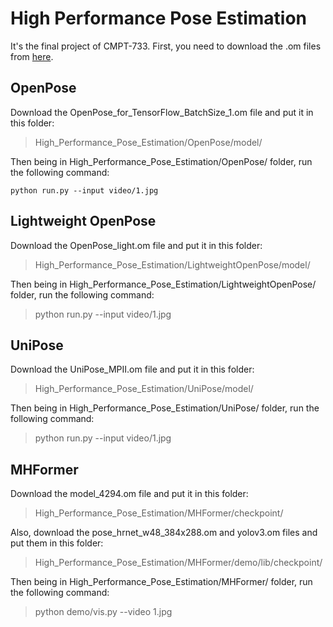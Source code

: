 # High Performance Pose Estimation

It's the final project of CMPT-733.
First, you need to download the .om files from [here](https://drive.google.com/drive/folders/1LpXBeGYvEUo0QCnBCH6-RUOvFELhx8c7?usp=sharing).

## OpenPose
Download the OpenPose_for_TensorFlow_BatchSize_1.om file and put it in this folder:
>High_Performance_Pose_Estimation/OpenPose/model/

Then being in High_Performance_Pose_Estimation/OpenPose/ folder, run the following command:
```
python run.py --input video/1.jpg
```

## Lightweight OpenPose
Download the OpenPose_light.om file and put it in this folder:
>High_Performance_Pose_Estimation/LightweightOpenPose/model/

Then being in High_Performance_Pose_Estimation/LightweightOpenPose/ folder, run the following command:
>python run.py --input video/1.jpg

## UniPose
Download the UniPose_MPII.om file and put it in this folder:
>High_Performance_Pose_Estimation/UniPose/model/

Then being in High_Performance_Pose_Estimation/UniPose/ folder, run the following command:
>python run.py --input video/1.jpg

## MHFormer
Download the model_4294.om file and put it in this folder:
>High_Performance_Pose_Estimation/MHFormer/checkpoint/

Also, download the pose_hrnet_w48_384x288.om and yolov3.om files and put them in this folder:
>High_Performance_Pose_Estimation/MHFormer/demo/lib/checkpoint/

Then being in High_Performance_Pose_Estimation/MHFormer/ folder, run the following command:
>python demo/vis.py --video 1.jpg
